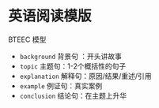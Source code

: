 # 英语阅读模版

BTEEC 模型

- `background` 背景句 ：开头讲故事
- `topic` 主题句：1-2个概括性的句子
- `explanation` 解释句：原因/结果/重述/引用
- `example` 例证句：真实案例
- `conclusion` 结论句：在主题上升华
